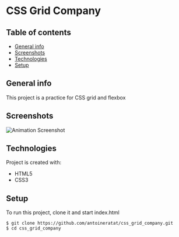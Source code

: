 ﻿# CSS Grid Company

## Table of contents

-   [General info](#general-info)
-   [Screenshots](#screenshots)
-   [Technologies](#technologies)
-   [Setup](#setup)

## General info

This project is a practice for CSS grid and flexbox

## Screenshots

![Animation Screenshot](https://templars.guru/app/github/css_grid_company/screenshot_1.PNG)

## Technologies

Project is created with:

-   HTML5
-   CSS3

## Setup

To run this project, clone it and start index.html

```
$ git clone https://github.com/antoineratat/css_grid_company.git
$ cd css_grid_company
```
